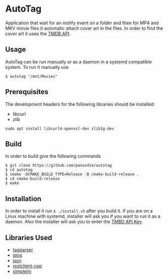# AutoTag

Application that wait for an inotify event on a folder and then for MP4 and MKV movie files it automatic attach cover
art in the files. In order to find the cover art it uses
the [TMDB API](https://developers.themoviedb.org/3/getting-started/introduction).

## Usage

AutoTag can be run manually or as a daemon in a systemd compatible system. To run it manually use

```
$ autotag "/mnt/Movies"
```

## Prerequisites

The development headers for the following libraries should be installed:

* libcurl
* zlib

```
sudo apt install libcurl4-openssl-dev zlib1g-dev
```

## Build

In order to build give the following commands

```
$ git clone https://github.com/panosdim/autotag
$ cd autotag
$ cmake -DCMAKE_BUILD_TYPE=Release -B cmake-build-release .
$ cd cmake-build-release
$ make
```

## Installation

In order to install it run `$ ./install.sh` after you build it. If you are on a Linux machine with systemd, installer
will ask you if you want to run it as a daemon. Also the installer will ask you to enter
the [TMBD API Key](https://www.themoviedb.org/documentation/api).

## Libraries Used

- [tagparser](https://github.com/Martchus/tagparser)
- [glog](https://github.com/google/glog)
- [json](https://github.com/nlohmann/json)
- [restclient-cpp](https://github.com/mrtazz/restclient-cpp)
- [simpleini](https://github.com/brofield/simpleini)